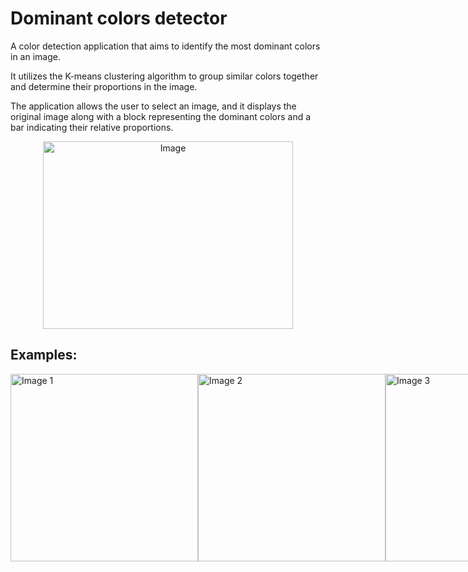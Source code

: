 # Dominant colors detector

A color detection application that aims to identify the most dominant colors in an image.
  
It utilizes the K-means clustering algorithm to group similar colors together and determine their proportions in the image.
  
The application allows the user to select an image, and it displays the original image along with a block representing the dominant colors and a bar indicating their relative proportions.

 <p align="center">
  <img src="https://github.com/shirsneh/most_dominant_colors_in_image/assets/84031027/e289c42e-70f0-4ff1-83f2-999662cf0db6" alt="Image" width="400" height="300">
</p>



## Examples: 
<div style="display: flex; justify-content: space-between;">
  <img src="https://github.com/shirsneh/most_dominant_colors_in_image/assets/84031027/420cd167-2210-455d-8451-87ef92c4181a" height="300" alt="Image 1">
  <img src="https://github.com/shirsneh/most_dominant_colors_in_image/assets/84031027/1225e948-c837-4178-8515-5312b27419c7" height="300" alt="Image 2">
  <img src="https://github.com/shirsneh/most_dominant_colors_in_image/assets/84031027/8518ca2b-0d6e-44dd-b9a3-9dcece208a15" height="300" alt="Image 3">


</div>









